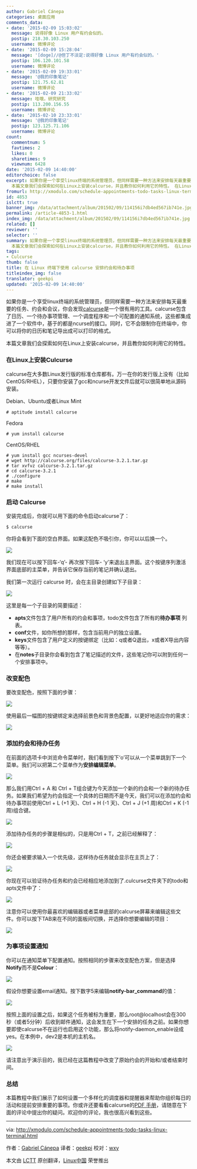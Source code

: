 ```yaml
---
author: Gabriel Cánepa
categories: 桌面应用
comments_data:
- date: '2015-02-09 15:03:02'
  message: 说得好像 Linux 用户有约会似的。
  postip: 218.30.103.250
  username: 微博评论
- date: '2015-02-09 15:28:04'
  message: '[doge]//@但丁不淡定:说得好像 Linux 用户有约会似的。'
  postip: 106.120.101.58
  username: 微博评论
- date: '2015-02-09 19:33:01'
  message: '@我的印象笔记'
  postip: 121.75.62.81
  username: 微博评论
- date: '2015-02-09 21:33:02'
  message: 哇哦，研究研究
  postip: 113.200.156.55
  username: 微博评论
- date: '2015-02-10 23:33:01'
  message: '@我的印象笔记'
  postip: 123.125.71.106
  username: 微博评论
count:
  commentnum: 5
  favtimes: 2
  likes: 0
  sharetimes: 9
  viewnum: 6428
date: '2015-02-09 14:40:00'
editorchoice: false
excerpt: 如果你是一个享受linux终端的系统管理员，但同样需要一种方法来安排每天最重要的任务、约会和会议，你会发现calcurse是一个很有用的工具。calcurse包含了日历、一个待办事项管理、一个调度程序和一个可配置的通知系统，这些都集成进了一个软件中，基于的都是ncurse的接口。同时，它不会限制你在终端中，你可以将你的日历和笔记导出成可以打印的格式。
  本篇文章我们会探索如何在Linux上安装calcurse，并且教你如何利用它的特性。 在Linux上安装Culcurse calcurse在大多数Linux发行版的标准仓库都有。万一在你的发行版上没有（比如CentOS/RH
fromurl: http://xmodulo.com/schedule-appointments-todo-tasks-linux-terminal.html
id: 4853
islctt: true
banner_img: /data/attachment/album/201502/09/114156i7db4ed567ib741e.jpg
permalink: /article-4853-1.html
index_img: /data/attachment/album/201502/09/114156i7db4ed567ib741e.jpg.thumb.jpg
related: []
reviewer: ''
selector: ''
summary: 如果你是一个享受linux终端的系统管理员，但同样需要一种方法来安排每天最重要的任务、约会和会议，你会发现calcurse是一个很有用的工具。calcurse包含了日历、一个待办事项管理、一个调度程序和一个可配置的通知系统，这些都集成进了一个软件中，基于的都是ncurse的接口。同时，它不会限制你在终端中，你可以将你的日历和笔记导出成可以打印的格式。
  本篇文章我们会探索如何在Linux上安装calcurse，并且教你如何利用它的特性。 在Linux上安装Culcurse calcurse在大多数Linux发行版的标准仓库都有。万一在你的发行版上没有（比如CentOS/RH
tags:
- Culcurse
thumb: false
title: 在 Linux 终端下使用 calcurse 安排约会和待办事项
titleindex_img: false
translator: geekpi
updated: '2015-02-09 14:40:00'
---
```


如果你是一个享受linux终端的系统管理员，但同样需要一种方法来安排每天最重要的任务、约会和会议，你会发现[calcurse](http://calcurse.org/)是一个很有用的工具。calcurse包含了日历、一个待办事项管理、一个调度程序和一个可配置的通知系统，这些都集成进了一个软件中，基于的都是ncurse的接口。同时，它不会限制你在终端中，你可以将你的日历和笔记导出成可以打印的格式。


本篇文章我们会探索如何在Linux上安装calcurse，并且教你如何利用它的特性。


### 在Linux上安装Culcurse


calcurse在大多数Linux发行版的标准仓库都有。万一在你的发行版上没有（比如CentOS/RHEL），只要你安装了gcc和ncurse开发文件后就可以很简单地从源码安装。


Debian、Ubuntu或者Linux Mint



```
# aptitude install calcurse

```

Fedora



```
# yum install calcurse

```

CentOS/RHEL



```
# yum install gcc ncurses-devel
# wget http://calcurse.org/files/calcurse-3.2.1.tar.gz
# tar xvfvz calcurse-3.2.1.tar.gz
# cd calcurse-3.2.1
# ./configure
# make
# make install 

```

### 启动 Calcurse


安装完成后，你就可以用下面的命令启动calcurse了：



```
$ calcurse 

```

你将会看到下面的空白界面。如果这配色不吸引你，你可以以后换一个。


![](/data/attachment/album/201502/09/114156i7db4ed567ib741e.jpg)


我们现在可以按下回车-‘q’- 再次按下回车- ‘y’来退出主界面。这个按键序列激活界面底部的主菜单，并告诉它保存当前的笔记并确认退出。


我们第一次运行 calcurse 时，会在主目录创建如下子目录：


![](/data/attachment/album/201502/09/114158a26k2he6ecj62261.png)


这里是每一个子目录的简要描述：


* **apts**文件包含了用户所有的约会和事项，todo文件包含了所有的**待办事项** 列表。
* **conf**文件，如你所想的那样，包含当前用户的独立设置。
* **keys**文件包含了用户定义的按键绑定（比如：q或者Q退出，x或者X导出内容等等）。
* 在**notes**子目录你会看到包含了笔记描述的文件，这些笔记你可以附到任何一个安排事项中。


### 改变配色


要改变配色，按照下面的步骤：


![](/data/attachment/album/201502/09/114200xdxmicdoe5ikqkms.jpg)


使用最后一幅图的按键绑定来选择前景色和背景色配置，以更好地适应你的需求：


![](/data/attachment/album/201502/09/114202qzmod9jkrjkfkz9v.jpg)


### 添加约会和待办任务


在前面的选项卡中浏览命令菜单时，我们看到按下‘o’可以从一个菜单跳到下一个菜单。我们可以把第二个菜单作为**安排编辑菜单**。


![](/data/attachment/album/201502/09/114204jttcibyigr5f29nz.jpg)


那么我们用Ctrl + A 和 Ctrl + T组合键为今天添加一个新的约会和一个新的待办任务。如果我们希望为约会指定一个具体的日期而不是今天，我们可以在添加约会和待办事项前使用Ctrl + L (+1 天)、Ctrl + H (-1 天)、Ctrl + J (+1 周)和Ctrl + K (-1 周)组合键。


![](/data/attachment/album/201502/09/114206jsx9g9k7vff97w08.jpg)


添加待办任务的步骤是相似的，只是用Ctrl + T，之前已经解释了：


![](/data/attachment/album/201502/09/114208wtayy5f4rvi70frf.png)


你还会被要求输入一个优先级，这样待办任务就会显示在主页上了：


![](/data/attachment/album/201502/09/114209peawshueq9hkqhvf.png)


你现在可以验证待办任务和约会已经相应地添加到了.culcurse文件夹下的todo和apts文件中了：


![](/data/attachment/album/201502/09/114211hyby7rbzg2ijakrv.jpg)


注意你可以使用你最喜欢的编辑器或者菜单底部的calcurse屏幕来编辑这些文件。你可以按下TAB来在不同的面板间切换，并选择你想要编辑的项目：


![](/data/attachment/album/201502/09/114213swsl9egs7swpungg.jpg)


### 为事项设置通知


你可以在通知菜单下配置通知。按照相同的步骤来改变配色方案，但是选择**Notify**而不是**Colour**：


![](/data/attachment/album/201502/09/114215mquh3aepluh2p055.jpg)


假设你想要设置email通知。按下数字5来编辑**notify-bar\_command**的值：


![](/data/attachment/album/201502/09/114217mzvqxi17va7wbkcw.jpg)


按照上面的设置之后，如果这个任务被标为重要，那么root@localhost会在300秒（或者5分钟）后收到邮件通知，这会发生在下一个安排的任务之前。如果你想要即使calcurse不在运行也启用这个功能，那么将notify-daemon\_enable设成yes。在本例中，dev2是本机的主机名。


![](/data/attachment/album/201502/09/114219ild88wwkytkkm66n.jpg)


请注意出于演示目的，我已经在这篇教程中改变了原始约会的开始和/或者结束时间。


### 总结


本篇教程中我们展示了如何设置一个多样化的调度器和提醒器来帮助你组织每日的活动和提前安排重要的事项。你或许还要看看calcurse的[PDF 手册](http://calcurse.org/files/manual.pdf)，请随意在下面的评论中提出你的疑问。欢迎你的评论，我也很高兴看到这些。




---


via: <http://xmodulo.com/schedule-appointments-todo-tasks-linux-terminal.html>


作者：[Gabriel Cánepa](http://xmodulo.com/author/gabriel) 译者：[geekpi](https://github.com/geekpi) 校对：[wxy](https://github.com/wxy)


本文由 [LCTT](https://github.com/LCTT/TranslateProject) 原创翻译，[Linux中国](http://linux.cn/) 荣誉推出